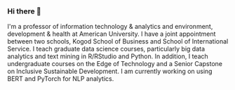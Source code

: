 ### Hi there 👋
I'm a professor of information technology &  analytics and environment, development & health at American University.
I have a joint appointment between two schools, Kogod School of Business and School of International Service.
I teach graduate data science courses, particularly big data analytics and text mining in R/RStudio and Python.
In addition, I teach undergraduate courses on the Edge of Technology and a Senior Capstone on Inclusive Sustainable Development.
I am currently working on using BERT and PyTorch for NLP analytics.
<!--
**derrickcogburn/derrickcogburn** is a ✨ _special_ ✨ repository because its `README.md` (this file) appears on your GitHub profile.

Here are some ideas to get you started:

- 🔭 I’m currently working on ...
- 🌱 I’m currently learning ...
- 👯 I’m looking to collaborate on ...
- 🤔 I’m looking for help with ...
- 💬 Ask me about ...
- 📫 How to reach me: ...
- 😄 Pronouns: ...
- ⚡ Fun fact: ...
-->

